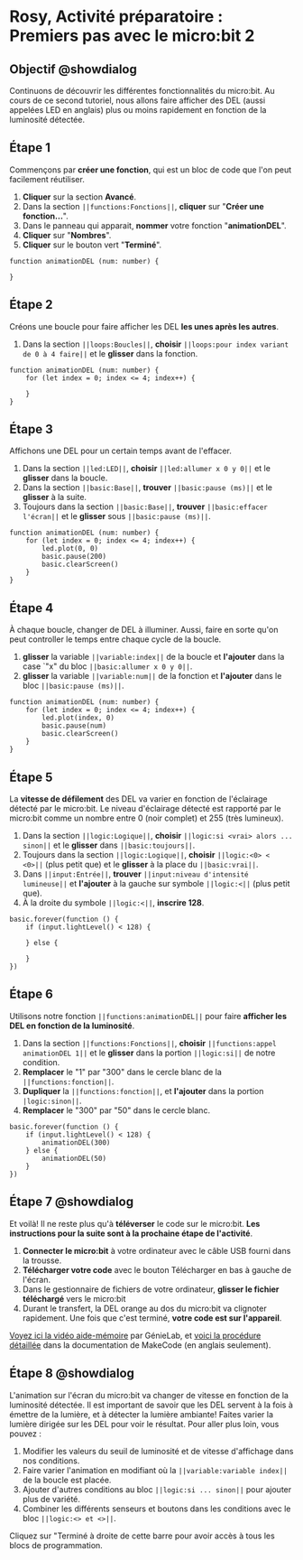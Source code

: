 # Rosy, Activité préparatoire : Premiers pas avec le micro:bit 2

## Objectif @showdialog

Continuons de découvrir les différentes fonctionnalités du micro:bit. Au cours de ce second tutoriel, nous allons faire afficher des DEL (aussi appelées LED en anglais) plus ou moins rapidement en fonction de la luminosité détectée.


## Étape 1

Commençons par **créer une fonction**, qui est un bloc de code que l'on peut facilement réutiliser.

1. **Cliquer** sur la section **Avancé**.
2. Dans la section ``||functions:Fonctions||``, **cliquer** sur "**Créer une fonction...**".
3. Dans le panneau qui apparait, **nommer** votre fonction "**animationDEL**".
4. **Cliquer** sur "**Nombres**".
5. **Cliquer** sur le bouton vert "**Terminé**".

<!-- <img alt="Animation de l'assemblage des blocs de programmation de l'étape 12." src="https://raw.githubusercontent.com/GenieLabMtl/Rosy_microbit/master/static/images/Activity_01/Rosy_Act1_07.gif" width="80%"> -->

```blocks
function animationDEL (num: number) {
    
}
```


## Étape 2

Créons une boucle pour faire afficher les DEL **les unes après les autres**.

1. Dans la section ``||loops:Boucles||``, **choisir** ``||loops:pour index variant de 0 à 4 faire||`` et le **glisser** dans la fonction.


```blocks
function animationDEL (num: number) {
    for (let index = 0; index <= 4; index++) {

    }
}
```


## Étape 3

Affichons une DEL pour un certain temps avant de l'effacer.

1. Dans la section ``||led:LED||``, **choisir** ``||led:allumer x 0 y 0||`` et le **glisser** dans la boucle.
2. Dans la section ``||basic:Base||``, **trouver** ``||basic:pause (ms)||`` et le **glisser** à la suite.
3. Toujours dans la section ``||basic:Base||``, **trouver** ``||basic:effacer l'écran||`` et le **glisser** sous ``||basic:pause (ms)||``.


```blocks
function animationDEL (num: number) {
    for (let index = 0; index <= 4; index++) {
        led.plot(0, 0)
        basic.pause(200)
        basic.clearScreen()
    }
}
```


## Étape 4

À chaque boucle, changer de DEL à illuminer. Aussi, faire en sorte qu'on peut controller le temps entre chaque cycle de la boucle. 

1. **glisser** la variable ``||variable:index||`` de la boucle et **l'ajouter** dans la case `"x" du bloc ``||basic:allumer x 0 y 0||``.
2. **glisser** la variable ``||variable:num||`` de la fonction et **l'ajouter** dans le bloc ``||basic:pause (ms)||``.


```blocks
function animationDEL (num: number) {
    for (let index = 0; index <= 4; index++) {
        led.plot(index, 0)
        basic.pause(num)
        basic.clearScreen()
    }
}
```


## Étape 5

La **vitesse de défilement** des DEL va varier en fonction de l'éclairage détecté par le micro:bit. Le niveau d'éclairage détecté est rapporté par le micro:bit comme un nombre entre 0 (noir complet) et 255 (très lumineux).

1. Dans la section ``||logic:Logique||``, **choisir** ``||logic:si <vrai> alors ... sinon||`` et le **glisser** dans ``||basic:toujours||``.
2. Toujours dans la section ``||logic:Logique||``, **choisir** ``||logic:<0> < <0>||`` (plus petit que) et le **glisser** à la place du ``||basic:vrai||``.
3. Dans ``||input:Entrée||``, **trouver** ``||input:niveau d'intensité lumineuse||`` et **l'ajouter** à la gauche sur symbole ``||logic:<||`` (plus petit que).
4. À la droite du symbole ``||logic:<||``, **inscrire 128**.


```blocks
basic.forever(function () {
    if (input.lightLevel() < 128) {
        
    } else {
        
    }
})
```


## Étape 6

Utilisons notre fonction ``||functions:animationDEL||`` pour faire **afficher les DEL en fonction de la luminosité**.

1. Dans la section ``||functions:Fonctions||``, **choisir** ``||functions:appel animationDEL 1||`` et le **glisser** dans la portion ``||logic:si||`` de notre condition.
2. **Remplacer** le "1" par "300" dans le cercle blanc de la ``||functions:fonction||``.
3. **Dupliquer** la ``||functions:fonction||``, et **l'ajouter** dans la portion ``|logic:sinon||``.
4. **Remplacer** le "300" par "50" dans le cercle blanc.


```blocks
basic.forever(function () {
    if (input.lightLevel() < 128) {
        animationDEL(300)
    } else {
        animationDEL(50)
    }
})
```


## Étape 7 @showdialog

Et voilà! Il ne reste plus qu'à **téléverser** le code sur le micro:bit. **Les instructions pour la suite sont à la prochaine étape de l'activité**.

1. **Connecter le micro:bit** à votre ordinateur avec le câble USB fourni dans la trousse.
2. **Télécharger votre code** avec le bouton Télécharger en bas à gauche de l'écran.
3. Dans le gestionnaire de fichiers de votre ordinateur, **glisser le fichier téléchargé** vers le micro:bit
4. Durant le transfert, la DEL orange au dos du micro:bit va clignoter rapidement. Une fois que c'est terminé, **votre code est sur l'appareil**.

[Voyez ici la vidéo aide-mémoire](https://youtu.be/H8utNPE3sJo) par GénieLab, et [voici la procédure détaillée](https://makecode.microbit.org/device/usb) dans la documentation de MakeCode (en anglais seulement).


## Étape 8 @showdialog

L'animation sur l'écran du micro:bit va changer de vitesse en fonction de la luminosité détectée. Il est important de savoir que les DEL servent à la fois à émettre de la lumière, et à détecter la lumière ambiante! Faites varier la lumière dirigée sur les DEL pour voir le résultat. Pour aller plus loin, vous pouvez :

1. Modifier les valeurs du seuil de luminosité et de vitesse d'affichage dans nos conditions.
2. Faire varier l'animation en modifiant où la ``||variable:variable index||`` de la boucle est placée.
3. Ajouter d'autres conditions au bloc ``||logic:si ... sinon||`` pour ajouter plus de variété.
4. Combiner les différents senseurs et boutons dans les conditions avec le bloc ``||logic:<> et <>||``.

Cliquez sur "Terminé à droite de cette barre pour avoir accès à tous les blocs de programmation.